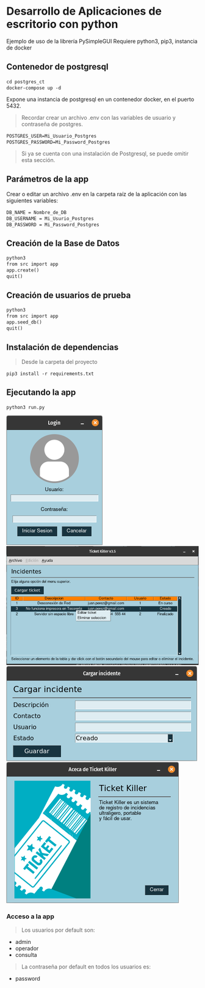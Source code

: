 # Desarrollo de Aplicaciones de escritorio con python
Ejemplo de uso de la librería PySimpleGUI
Requiere python3, pip3, instancia de docker

## Contenedor de postgresql
```
cd postgres_ct
docker-compose up -d
```
Expone una instancia de postgresql en un contenedor docker, en el puerto 5432.
>Recordar crear un archivo .env con las variables de usuario y contraseña de postgres.
```
POSTGRES_USER=Mi_Usuario_Postgres
POSTGRES_PASSWORD=Mi_Password_Postgres
```

>Si ya se cuenta con una instalación de Postgresql, se puede omitir esta sección.

## Parámetros de la app
Crear o editar un archivo .env en la carpeta raíz de la aplicación con las siguientes variables:
```
DB_NAME = Nombre_de_DB
DB_USERNAME = Mi_Usurio_Postgres
DB_PASSWORD = Mi_Password_Postgres
```

## Creación de la Base de Datos
```
python3
from src import app
app.create()
quit()
```

## Creación de usuarios de prueba
```
python3
from src import app
app.seed_db()
quit()
```

## Instalación de dependencias
>Desde la carpeta del proyecto
```
pip3 install -r requirements.txt
```

## Ejecutando la app
```
python3 run.py
```
![Imagen de login](src/static/screenshot-01.png)
![Imagen de pantalla principal](src/static/screenshot-02.png)
![Imagen de formulario de carga de datos](src/static/screenshot-03.png)
![Imagen de ventana 'acerca de'](src/static/screenshot-04.png)

### Acceso a la app
>Los usuarios por default son:  
- admin  
- operador  
- consulta  

>La contraseña por default en todos los usuarios es:
- password